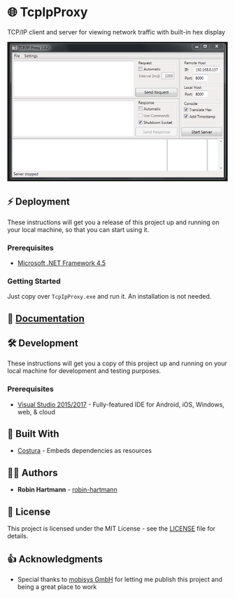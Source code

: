 # 🌐 TcpIpProxy

TCP/IP client and server for viewing network traffic with built-in hex display

![Main Window](docs/images/main-window.png)

## ⚡ Deployment

These instructions will get you a release of this project up and running on your local machine, so that you can start using it.

### Prerequisites

* [Microsoft .NET Framework 4.5](https://www.microsoft.com/en-us/download/details.aspx?id=30653)

### Getting Started

Just copy over `TcpIpProxy.exe` and run it. An installation is not needed.

## 📘 [Documentation](https://robin-hartmann.github.io/TcpIpProxy/)

## 🛠️ Development

These instructions will get you a copy of this project up and running on your local machine for development and testing purposes.

### Prerequisites

* [Visual Studio 2015/2017](https://www.visualstudio.com/de/vs/) - Fully-featured IDE for Android, iOS, Windows, web, & cloud

## 🧰 Built With

* [Costura](https://github.com/Fody/Costura) - Embeds dependencies as resources

## 👨‍💻 Authors

* **Robin Hartmann** - [robin-hartmann](https://github.com/robin-hartmann)

## 📃 License

This project is licensed under the MIT License - see the [LICENSE](LICENSE) file for details.

## 👍 Acknowledgments

* Special thanks to [mobisys GmbH](https://github.com/mobisysgmbh) for letting me publish this project and being a great place to work

